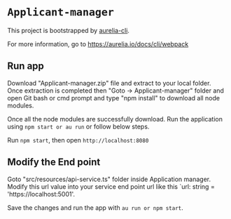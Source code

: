 # `Applicant-manager`

This project is bootstrapped by [aurelia-cli](https://github.com/aurelia/cli).

For more information, go to https://aurelia.io/docs/cli/webpack

## Run app

Download "Applicant-manager.zip" file and extract to your local folder. Once extraction is completed then "Goto -> Applicant-manager" folder and open Git bash or cmd prompt and type "npm install" to download all node modules.

Once all the node modules are successfully download. Run the application using `npm start or au run` or follow below steps.

Run `npm start`, then open `http://localhost:8080`

## Modify the End point

Goto "src/resources/api-service.ts" folder inside Application manager. Modify this url value into your service end point url like this `url: string = 'https://localhost:5001'.

Save the changes and run the app with `au run or npm start`.



